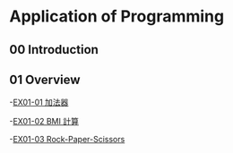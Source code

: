 # Application of Programming

## 00 Introduction

## 01 Overview

-[EX01-01 加法器](EX01_01_加法器.ipynb)

-[EX01-02 BMI 計算](EX01_02_BMI_計算.ipynb)

-[EX01-03 Rock-Paper-Scissors](EX01_03_Rock_Paper_Scissors.ipynb)
